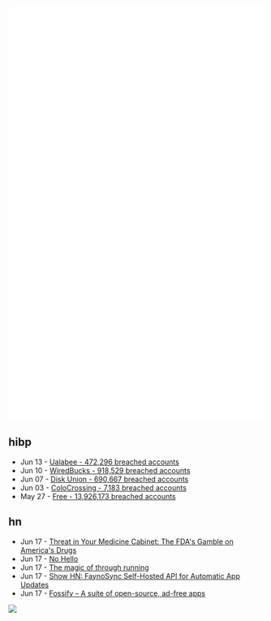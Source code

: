 ![Metrics](https://raw.githubusercontent.com/phixion/phixion/master/metrics.svg)

## hibp

<!--
for https://github.com/phixion/phixion/blob/main/.github/workflows/feeds.yml
-->
<!--START_SECTION:haveibeenpwnd-->
- Jun 13 - [Ualabee - 472,296 breached accounts](https://haveibeenpwned.com/Breach/Ualabee)
- Jun 10 - [WiredBucks - 918,529 breached accounts](https://haveibeenpwned.com/Breach/WiredBucks)
- Jun 07 - [Disk Union - 690,667 breached accounts](https://haveibeenpwned.com/Breach/DiskUnion)
- Jun 03 - [ColoCrossing - 7,183 breached accounts](https://haveibeenpwned.com/Breach/ColoCrossing)
- May 27 - [Free - 13,926,173 breached accounts](https://haveibeenpwned.com/Breach/FreeMobile)
<!--END_SECTION:haveibeenpwnd-->

## hn

<!--
for https://github.com/phixion/phixion/blob/main/.github/workflows/feeds.yml
-->
<!--START_SECTION:hn-->
- Jun 17 - [Threat in Your Medicine Cabinet: The FDA's Gamble on America's Drugs](https://www.propublica.org/article/fda-drug-loophole-sun-pharma)
- Jun 17 - [No Hello](https://nohello.net/en/)
- Jun 17 - [The magic of through running](https://www.worksinprogress.news/p/the-magic-of-through-running)
- Jun 17 - [Show HN: FaynoSync Self-Hosted API for Automatic App Updates](https://github.com/ku9nov/faynoSync)
- Jun 17 - [Fossify – A suite of open-source, ad-free apps](https://github.com/FossifyOrg)
<!--END_SECTION:hn-->

<!--
for https://yhype.me
-->
![](https://hit.yhype.me/github/profile?user_id=13013670)
